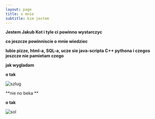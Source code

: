 ```yaml
---
layout: page
title: o mnie
subtitle: kim jestem
---
```


**Jestem Jakub Kot i tyle ci powinno wystarczyc**

**co jeszcze powinniscie o mnie wiedziec**

**lubie pizze, html-a, SQL-a, ucze sie java-scripta C++ pythona i czegos jeszcze nie pamietam czego**

**jak wygladam**

**o tak**

![szlug](https://pbs.twimg.com/profile_images/770988444965281792/64j0iSsV.jpg)

**nie no beka **

**o tak**

![sol](https://vignette.wikia.nocookie.net/leagueoflegends/images/0/05/Aurelion_Sol_OriginalSkin.jpg/revision/latest?cb=20170615221255)
